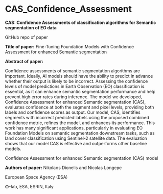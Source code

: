 # CAS_Confidence_Assessment
**CAS: Confidence Assessments of classification algorithms for Semantic segmentation of EO data**

GitHub repo of paper



**Title of paper:** Fine-Tuning Foundation Models with Confidence Assessment for enhanced Semantic segmentation 



**Abstract of paper:**

Confidence assessments of semantic segmentation algorithms are important. Ideally, AI models should have the ability to predict in advance whether their output is likely to be incorrect. Assessing the confidence levels of model predictions in Earth Observation (EO) classification is essential, as it can enhance semantic segmentation performance and help prevent high error rates during inference. The model we developed, Confidence Assessment for enhanced Semantic segmentation (CAS), evaluates confidence at both the segment and pixel levels, providing both labels and confidence scores as output. Our model, CAS, identifies segments with incorrect predicted labels using the proposed combined confidence metric, refines the model, and enhances its performance. This work has many significant applications, particularly in evaluating EO Foundation Models on semantic segmentation downstream tasks, such as land cover classification using Sentinel-2 satellite data. The evaluation shows that our model CAS is effective and outperforms other baseline models.

Confidence Assessment for enhanced Semantic segmentation (CAS) model

**Authors of paper:**
Nikolaos Dionelis and Nicolas Longepe

European Space Agency (ESA)

Φ-lab, ESA, ESRIN, Italy

